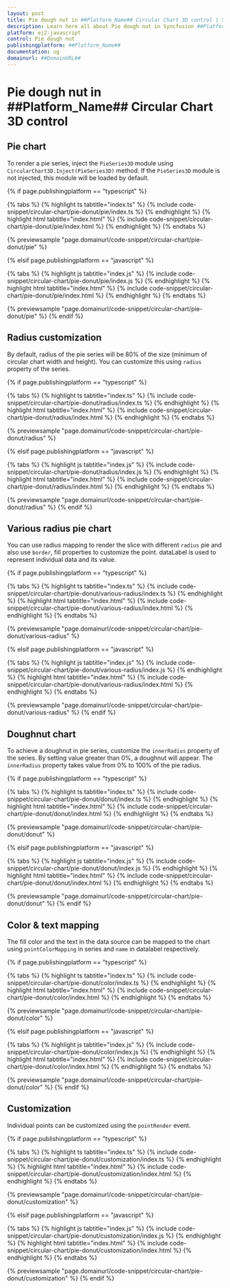 ```yaml
---
layout: post
title: Pie dough nut in ##Platform_Name## Circular Chart 3D control | Syncfusion
description: Learn here all about Pie dough nut in Syncfusion ##Platform_Name## Circular Chart 3D control of Syncfusion Essential JS 2 and more.
platform: ej2-javascript
control: Pie dough nut 
publishingplatform: ##Platform_Name##
documentation: ug
domainurl: ##DomainURL##
---
```


# Pie dough nut in ##Platform_Name## Circular Chart 3D control

## Pie chart

To render a pie series, inject the `PieSeries3D` module using `CircularChart3D.Inject(PieSeries3D)` method. If the `PieSeries3D` module is not injected, this module will be loaded by default.

{% if page.publishingplatform == "typescript" %}

{% tabs %}
{% highlight ts tabtitle="index.ts" %}
{% include code-snippet/circular-chart/pie-donut/pie/index.ts %}
{% endhighlight %}
{% highlight html tabtitle="index.html" %}
{% include code-snippet/circular-chart/pie-donut/pie/index.html %}
{% endhighlight %}
{% endtabs %}
        
{% previewsample "page.domainurl/code-snippet/circular-chart/pie-donut/pie" %}

{% elsif page.publishingplatform == "javascript" %}

{% tabs %}
{% highlight js tabtitle="index.js" %}
{% include code-snippet/circular-chart/pie-donut/pie/index.js %}
{% endhighlight %}
{% highlight html tabtitle="index.html" %}
{% include code-snippet/circular-chart/pie-donut/pie/index.html %}
{% endhighlight %}
{% endtabs %}

{% previewsample "page.domainurl/code-snippet/circular-chart/pie-donut/pie" %}
{% endif %}

## Radius customization

By default, radius of the pie series will be 80% of the size (minimum of circular chart width and height). You can customize this using `radius` property of the series.

{% if page.publishingplatform == "typescript" %}

{% tabs %}
{% highlight ts tabtitle="index.ts" %}
{% include code-snippet/circular-chart/pie-donut/radius/index.ts %}
{% endhighlight %}
{% highlight html tabtitle="index.html" %}
{% include code-snippet/circular-chart/pie-donut/radius/index.html %}
{% endhighlight %}
{% endtabs %}
        
{% previewsample "page.domainurl/code-snippet/circular-chart/pie-donut/radius" %}

{% elsif page.publishingplatform == "javascript" %}

{% tabs %}
{% highlight js tabtitle="index.js" %}
{% include code-snippet/circular-chart/pie-donut/radius/index.js %}
{% endhighlight %}
{% highlight html tabtitle="index.html" %}
{% include code-snippet/circular-chart/pie-donut/radius/index.html %}
{% endhighlight %}
{% endtabs %}

{% previewsample "page.domainurl/code-snippet/circular-chart/pie-donut/radius" %}
{% endif %}

## Various radius pie chart

You can use radius mapping to render the slice with different `radius` pie and also use `border`, fill properties to customize the point. dataLabel is used to represent individual data and its value.

{% if page.publishingplatform == "typescript" %}

{% tabs %}
{% highlight ts tabtitle="index.ts" %}
{% include code-snippet/circular-chart/pie-donut/various-radius/index.ts %}
{% endhighlight %}
{% highlight html tabtitle="index.html" %}
{% include code-snippet/circular-chart/pie-donut/various-radius/index.html %}
{% endhighlight %}
{% endtabs %}
        
{% previewsample "page.domainurl/code-snippet/circular-chart/pie-donut/various-radius" %}

{% elsif page.publishingplatform == "javascript" %}

{% tabs %}
{% highlight js tabtitle="index.js" %}
{% include code-snippet/circular-chart/pie-donut/various-radius/index.js %}
{% endhighlight %}
{% highlight html tabtitle="index.html" %}
{% include code-snippet/circular-chart/pie-donut/various-radius/index.html %}
{% endhighlight %}
{% endtabs %}

{% previewsample "page.domainurl/code-snippet/circular-chart/pie-donut/various-radius" %}
{% endif %}

## Doughnut chart

To achieve a doughnut in pie series, customize the `innerRadius` property of the series. By setting value greater than 0%, a doughnut will appear. The `innerRadius` property takes value from 0% to 100% of the pie radius.

{% if page.publishingplatform == "typescript" %}

{% tabs %}
{% highlight ts tabtitle="index.ts" %}
{% include code-snippet/circular-chart/pie-donut/donut/index.ts %}
{% endhighlight %}
{% highlight html tabtitle="index.html" %}
{% include code-snippet/circular-chart/pie-donut/donut/index.html %}
{% endhighlight %}
{% endtabs %}
        
{% previewsample "page.domainurl/code-snippet/circular-chart/pie-donut/donut" %}

{% elsif page.publishingplatform == "javascript" %}

{% tabs %}
{% highlight js tabtitle="index.js" %}
{% include code-snippet/circular-chart/pie-donut/donut/index.js %}
{% endhighlight %}
{% highlight html tabtitle="index.html" %}
{% include code-snippet/circular-chart/pie-donut/donut/index.html %}
{% endhighlight %}
{% endtabs %}

{% previewsample "page.domainurl/code-snippet/circular-chart/pie-donut/donut" %}
{% endif %}

## Color & text mapping

The fill color and the text in the data source can be mapped to the chart using `pointColorMapping` in series and `name` in datalabel respectively.

{% if page.publishingplatform == "typescript" %}

{% tabs %}
{% highlight ts tabtitle="index.ts" %}
{% include code-snippet/circular-chart/pie-donut/color/index.ts %}
{% endhighlight %}
{% highlight html tabtitle="index.html" %}
{% include code-snippet/circular-chart/pie-donut/color/index.html %}
{% endhighlight %}
{% endtabs %}
        
{% previewsample "page.domainurl/code-snippet/circular-chart/pie-donut/color" %}

{% elsif page.publishingplatform == "javascript" %}

{% tabs %}
{% highlight js tabtitle="index.js" %}
{% include code-snippet/circular-chart/pie-donut/color/index.js %}
{% endhighlight %}
{% highlight html tabtitle="index.html" %}
{% include code-snippet/circular-chart/pie-donut/color/index.html %}
{% endhighlight %}
{% endtabs %}

{% previewsample "page.domainurl/code-snippet/circular-chart/pie-donut/color" %}
{% endif %}

## Customization

Individual points can be customized using the `pointRender` event.

{% if page.publishingplatform == "typescript" %}

{% tabs %}
{% highlight ts tabtitle="index.ts" %}
{% include code-snippet/circular-chart/pie-donut/customization/index.ts %}
{% endhighlight %}
{% highlight html tabtitle="index.html" %}
{% include code-snippet/circular-chart/pie-donut/customization/index.html %}
{% endhighlight %}
{% endtabs %}
        
{% previewsample "page.domainurl/code-snippet/circular-chart/pie-donut/customization" %}

{% elsif page.publishingplatform == "javascript" %}

{% tabs %}
{% highlight js tabtitle="index.js" %}
{% include code-snippet/circular-chart/pie-donut/customization/index.js %}
{% endhighlight %}
{% highlight html tabtitle="index.html" %}
{% include code-snippet/circular-chart/pie-donut/customization/index.html %}
{% endhighlight %}
{% endtabs %}

{% previewsample "page.domainurl/code-snippet/circular-chart/pie-donut/customization" %}
{% endif %}
